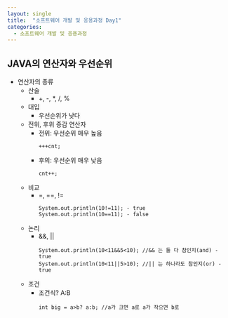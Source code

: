 ```yaml
---
layout: single
title:  "소프트웨어 개발 및 응용과정 Day1"
categories:
  - 소프트웨어 개발 및 응용과정
---
```

## JAVA의 연산자와 우선순위

* 연산자의 종류
  * 산술
    * +, -, *, /, %
  * 대입
    * 우선순위가 낮다
  * 전위, 후위 증감 연산자
    * 전위: 우선순위 매우 높음
      ```
      +++cnt;
      ```
    * 후의: 우선순위 매우 낮음
      ```
      cnt++;
      ```
  * 비교
    * =, ==, !=
      ```
      System.out.println(10!=11); - true
      System.out.println(10==11); - false
      ```
  * 논리
    * &&, ||
      ```
      System.out.println(10<11&&5<10); //&& 는 둘 다 참인지(and) - true
      System.out.println(10<11||5>10); //|| 는 하나라도 참인지(or) - true
      ```
  * 조건
    * 조건식? A:B
      ```
      int big = a>b? a:b; //a가 크면 a로 a가 작으면 b로
      ```

